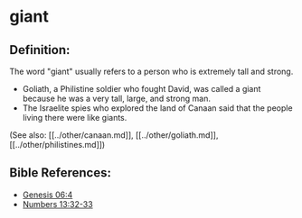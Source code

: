 # giant #

## Definition: ##

The word "giant" usually refers to a person who is extremely tall and strong.

* Goliath, a Philistine soldier who fought David, was called a giant because he was a very tall, large, and strong man.
* The Israelite spies who explored the land of Canaan said that the people living there were like giants.

(See also: [[../other/canaan.md]], [[../other/goliath.md]], [[../other/philistines.md]])

## Bible References: ##

* [Genesis 06:4](en/tn/gen/help/06/04)
* [Numbers 13:32-33](en/tn/num/help/13/32)